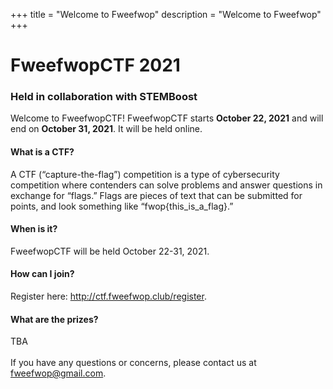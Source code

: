 +++
title = "Welcome to Fweefwop"
description = "Welcome to Fweefwop"
+++   


# FweefwopCTF 2021
### Held in collaboration with STEMBoost
Welcome to FweefwopCTF! FweefwopCTF starts **October 22, 2021** and will end on **October 31, 2021**. It will be held online. 

#### What is a CTF?
A CTF (“capture-the-flag”) competition is a type of cybersecurity competition where contenders can solve problems and answer questions in exchange for “flags.” Flags are pieces of text that can be submitted for points, and look something like “fwop{this_is_a_flag}.”
#### When is it?
FweefwopCTF will be held October 22-31, 2021.
#### How can I join?
Register here: http://ctf.fweefwop.club/register. 
#### What are the prizes?
TBA
<br/> <br/> If you have any questions or concerns, please contact us at fweefwop@gmail.com.

